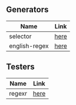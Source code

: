 ## Generators

| Name          | Link                                                             |
| ------------- | ---------------------------------------------------------------- |
| selector      | [here](https://regex-generator.olafneumann.org/)                 |
| english-regex | [here](https://itsallbinary.com/simply-regex/regex-builder-tool) |

## Testers

| Name   | Link                        |
| ------ | --------------------------- |
| regexr | [here](https://regexr.com/) |
